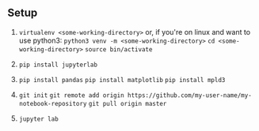 ## Setup

1. `virtualenv <some-working-directory>`
    or, if you're on linux and want to use python3:
    `python3 venv -m <some-working-directory>`
    `cd <some-working-directory>`
    `source bin/activate`
2. `pip install jupyterlab`

3. `pip install pandas`
    `pip install matplotlib`
    `pip install mpld3`
4. `git init`
   `git remote add origin https://github.com/my-user-name/my-notebook-repository`
   `git pull origin master`
5. `jupyter lab`

